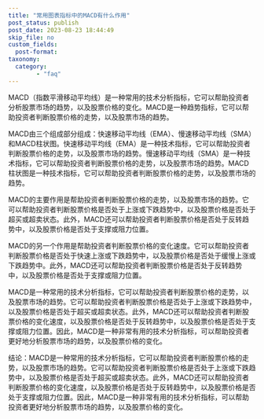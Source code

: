 ```yaml
---
title: "常用图表指标中的MACD有什么作用"
post_status: publish
post_date: 2023-08-23 18:44:49
skip_file: no
custom_fields: 
  post-format: 
taxonomy:
  category:
        - "faq"
---
```


MACD（指数平滑移动平均线）是一种常用的技术分析指标，它可以帮助投资者分析股票市场的趋势，以及股票价格的变化。MACD是一种趋势指标，它可以帮助投资者判断股票价格的走势，以及股票市场的趋势。

MACD由三个组成部分组成：快速移动平均线（EMA）、慢速移动平均线（SMA）和MACD柱状图。快速移动平均线（EMA）是一种技术指标，它可以帮助投资者判断股票价格的走势，以及股票市场的趋势。慢速移动平均线（SMA）是一种技术指标，它可以帮助投资者判断股票价格的走势，以及股票市场的趋势。MACD柱状图是一种技术指标，它可以帮助投资者判断股票价格的走势，以及股票市场的趋势。

MACD的主要作用是帮助投资者判断股票价格的走势，以及股票市场的趋势。它可以帮助投资者判断股票价格是否处于上涨或下跌趋势中，以及股票价格是否处于超买或超卖状态。此外，MACD还可以帮助投资者判断股票价格是否处于反转趋势中，以及股票价格是否处于支撑或阻力位置。

MACD的另一个作用是帮助投资者判断股票价格的变化速度。它可以帮助投资者判断股票价格是否处于快速上涨或下跌趋势中，以及股票价格是否处于缓慢上涨或下跌趋势中。此外，MACD还可以帮助投资者判断股票价格是否处于反转趋势中，以及股票价格是否处于支撑或阻力位置。

MACD是一种常用的技术分析指标，它可以帮助投资者判断股票价格的走势，以及股票市场的趋势。它可以帮助投资者判断股票价格是否处于上涨或下跌趋势中，以及股票价格是否处于超买或超卖状态。此外，MACD还可以帮助投资者判断股票价格的变化速度，以及股票价格是否处于反转趋势中，以及股票价格是否处于支撑或阻力位置。因此，MACD是一种非常有用的技术分析指标，可以帮助投资者更好地分析股票市场的趋势，以及股票价格的变化。

结论：MACD是一种常用的技术分析指标，它可以帮助投资者判断股票价格的走势，以及股票市场的趋势。它可以帮助投资者判断股票价格是否处于上涨或下跌趋势中，以及股票价格是否处于超买或超卖状态。此外，MACD还可以帮助投资者判断股票价格的变化速度，以及股票价格是否处于反转趋势中，以及股票价格是否处于支撑或阻力位置。因此，MACD是一种非常有用的技术分析指标，可以帮助投资者更好地分析股票市场的趋势，以及股票价格的变化。
